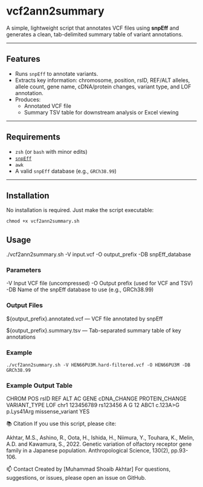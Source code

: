 # vcf2ann2summary
A simple, lightweight script that annotates VCF files using **snpEff** and generates a clean, tab-delimited summary table of variant annotations.

---

## Features

- Runs `snpEff` to annotate variants.
- Extracts key information: chromosome, position, rsID, REF/ALT alleles, allele count, gene name, cDNA/protein changes, variant type, and LOF annotation.
- Produces:
  - Annotated VCF file
  - Summary TSV table for downstream analysis or Excel viewing

---

## Requirements

- `zsh` (or `bash` with minor edits)
- [`snpEff`](http://pcingola.github.io/SnpEff/)
- `awk`
- A valid `snpEff` database (e.g., `GRCh38.99`)

---

## Installation

No installation is required. Just make the script executable:

```
chmod +x vcf2ann2summary.sh
```
## Usage

./vcf2ann2summary.sh -V input.vcf -O output_prefix -DB snpEff_database

### Parameters
-V	Input VCF file (uncompressed)
-O	Output prefix (used for VCF and TSV)
-DB	Name of the snpEff database to use (e.g., GRCh38.99)

### Output Files
${output_prefix}.annotated.vcf — VCF file annotated by snpEff

${output_prefix}.summary.tsv — Tab-separated summary table of key annotations

### Example
```
./vcf2ann2summary.sh -V HEN66PU3M.hard-filtered.vcf -O HEN66PU3M -DB GRCh38.99
```
### Example Output Table
CHROM	POS	rsID	REF	ALT	AC	GENE	cDNA_CHANGE	PROTEIN_CHANGE	VARIANT_TYPE	LOF
chr1	123456789	rs123456	A	G	12	ABC1	c.123A>G	p.Lys41Arg	missense_variant	YES

📚 Citation
If you use this script, please cite:

Akhtar, M.S., Ashino, R., Oota, H., Ishida, H., Niimura, Y., Touhara, K., Melin, A.D. and Kawamura, S., 2022. Genetic variation of olfactory receptor gene family in a Japanese population. Anthropological Science, 130(2), pp.93-106.

📫 Contact
Created by [Muhammad Shoaib Akhtar]
For questions, suggestions, or issues, please open an issue on GitHub.
